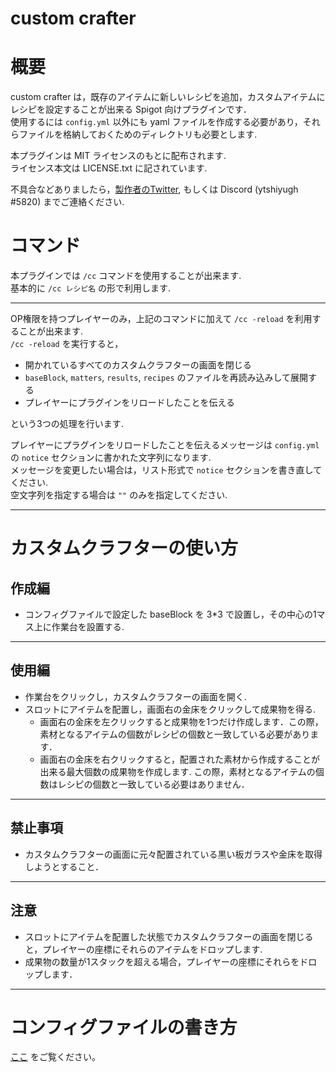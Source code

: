 # custom crafter
# 概要
custom crafter は，既存のアイテムに新しいレシピを追加，カスタムアイテムにレシピを設定することが出来る Spigot 向けプラグインです．  
使用するには `config.yml` 以外にも yaml ファイルを作成する必要があり，それらファイルを格納しておくためのディレクトリも必要とします.  

本プラグインは MIT ライセンスのもとに配布されます.  
ライセンス本文は LICENSE.txt に記されています.  

不具合などありましたら，[製作者のTwitter](https://twitter.com/yt0f1), もしくは Discord (ytshiyugh #5820) までご連絡ください.  

# コマンド
 本プラグインでは `/cc` コマンドを使用することが出来ます.  
基本的に `/cc レシピ名` の形で利用します.  

---
OP権限を持つプレイヤーのみ，上記のコマンドに加えて `/cc -reload` を利用することが出来ます.  
`/cc -reload` を実行すると，
- 開かれているすべてのカスタムクラフターの画面を閉じる
- `baseBlock`, `matters`, `results`, `recipes` のファイルを再読み込みして展開する
- プレイヤーにプラグインをリロードしたことを伝える  

という3つの処理を行います.  

プレイヤーにプラグインをリロードしたことを伝えるメッセージは `config.yml` の `notice` セクションに書かれた文字列になります.  
メッセージを変更したい場合は，リスト形式で `notice` セクションを書き直してください.  
空文字列を指定する場合は `""` のみを指定してください.

---
# カスタムクラフターの使い方
## 作成編
- コンフィグファイルで設定した baseBlock を 3*3 で設置し，その中心の1マス上に作業台を設置する.
---
## 使用編
- 作業台をクリックし，カスタムクラフターの画面を開く.  
- スロットにアイテムを配置し，画面右の金床をクリックして成果物を得る.
  - 画面右の金床を左クリックすると成果物を1つだけ作成します．この際，素材となるアイテムの個数がレシピの個数と一致している必要があります．
  - 画面右の金床を右クリックすると，配置された素材から作成することが出来る最大個数の成果物を作成します. この際，素材となるアイテムの個数はレシピの個数と一致している必要はありません．
---
## 禁止事項
- カスタムクラフターの画面に元々配置されている黒い板ガラスや金床を取得しようとすること．
---
## 注意
- スロットにアイテムを配置した状態でカスタムクラフターの画面を閉じると，プレイヤーの座標にそれらのアイテムをドロップします.  
- 成果物の数量が1スタックを超える場合，プレイヤーの座標にそれらをドロップします．
---

# コンフィグファイルの書き方
[ここ](https://github.com/Sakaki-Aruka/custom-crafter-config/blob/master/config_description.md) をご覧ください。